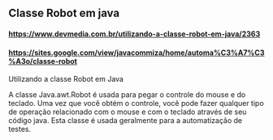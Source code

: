 ## Classe Robot em java

#### https://www.devmedia.com.br/utilizando-a-classe-robot-em-java/2363
#### https://sites.google.com/view/javacommiza/home/automa%C3%A7%C3%A3o/classe-robot

Utilizando a classe Robot em Java

A classe Java.awt.Robot é usada para pegar o controle do mouse e do teclado. Uma vez que você obtém o controle, você pode fazer qualquer tipo de operação relacionado com o mouse e com o teclado através de seu código java. Esta classe é usada geralmente para a automatização de testes.
